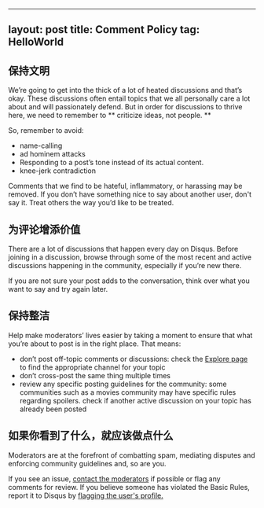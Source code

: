  ---
 layout: post
 title: Comment Policy
 tag: HelloWorld
 ---
 
 ## 保持文明
We’re going to get into the thick of a lot of heated discussions and that’s okay. These discussions often entail topics that we all personally care a lot about and will passionately defend. But in order for discussions to thrive here, we need to remember to ** criticize ideas, not people. **
 
So, remember to avoid:

- name-calling
- ad hominem attacks
- Responding to a post’s tone instead of its actual content.
- knee-jerk contradiction

Comments that we find to be hateful, inflammatory, or harassing may be removed. If you don’t have something nice to say about another user, don't say it. Treat others the way you’d like to be treated. 

## 为评论增添价值
There are a lot of discussions that happen every day on Disqus. Before joining in a discussion, browse through some of the most recent and active discussions happening in the community, especially if you’re new there.
 
If you are not sure your post adds to the conversation, think over what you want to say and try again later.

## 保持整洁
Help make moderators’ lives easier by taking a moment to ensure that what you’re about to post is in the right place. That means:

- don’t post off-topic comments or discussions: check the [Explore page](https://disqus.com/home/explore/) to find the appropriate channel for your topic
- don’t cross-post the same thing multiple times
- review any specific posting guidelines for the community: some communities such as a movies community may have specific rules regarding spoilers.
check if another active discussion on your topic has already been posted

## 如果你看到了什么，就应该做点什么
Moderators are at the forefront of combatting spam, mediating disputes and enforcing community guidelines and, so are you.

If you see an issue, [contact the moderators](https://help.disqus.com/customer/en/portal/articles/1462592-site-moderators#contact-moderators) if possible or flag any comments for review. If you believe someone has violated the Basic Rules, report it to Disqus by [flagging the user's profile.](https://help.disqus.com/customer/en/portal/articles/1518428-how-to-report-abuse)
